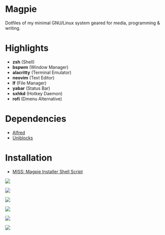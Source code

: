 # Magpie
Dotfiles of my minimal GNU/Linux system geared for media, programming & writing.

# Highlights
   * **zsh** (Shell)
   * **bspwm** (Window Manager)
   * **alacritty** (Terminal Emulator)
   * **neovim** (Text Editor)
   * **lf** (File Manager)
   * **yabar** (Status Bar)
   * **sxhkd** (Hotkey Daemon)
   * **rofi** (Dmenu Alternative)

# Dependencies
   * [Alfred](https://github.com/salman-abedin/alfred)
   * [Uniblocks](https://github.com/salman-abedin/uniblocks)

# Installation
   * [MISS: Magpie Installer Shell Script](https://github.com/salman-abedin/miss)

![](https://cloud.disroot.org/s/YHjELDteXdqYdqn/preview)

![](https://cloud.disroot.org/s/DNQmrBn5B2b56zP/preview)

![](https://cloud.disroot.org/s/QDigqQjTKe42dGa/preview)

![](https://cloud.disroot.org/s/t258xjFrkm5fF9Q/preview)

![](https://cloud.disroot.org/s/Gq69DEEcr9xJxNb/preview)

![](https://cloud.disroot.org/s/tBFxaXaL8CWqSQE/preview)
